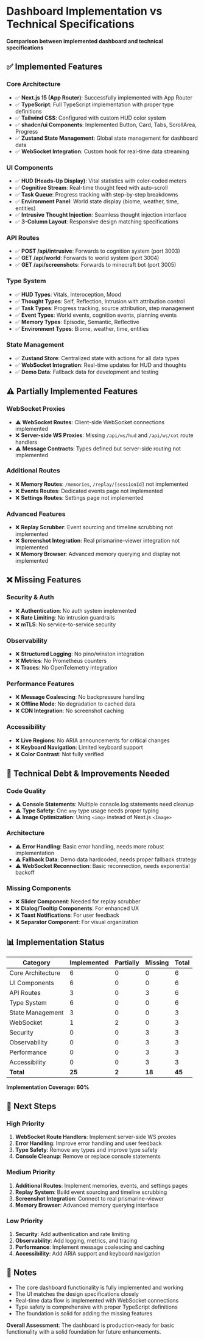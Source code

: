 # Dashboard Implementation vs Technical Specifications

**Comparison between implemented dashboard and technical specifications**

## ✅ Implemented Features

### Core Architecture
- ✅ **Next.js 15 (App Router)**: Successfully implemented with App Router
- ✅ **TypeScript**: Full TypeScript implementation with proper type definitions
- ✅ **Tailwind CSS**: Configured with custom HUD color system
- ✅ **shadcn/ui Components**: Implemented Button, Card, Tabs, ScrollArea, Progress
- ✅ **Zustand State Management**: Global state management for dashboard data
- ✅ **WebSocket Integration**: Custom hook for real-time data streaming

### UI Components
- ✅ **HUD (Heads-Up Display)**: Vital statistics with color-coded meters
- ✅ **Cognitive Stream**: Real-time thought feed with auto-scroll
- ✅ **Task Queue**: Progress tracking with step-by-step breakdowns
- ✅ **Environment Panel**: World state display (biome, weather, time, entities)
- ✅ **Intrusive Thought Injection**: Seamless thought injection interface
- ✅ **3-Column Layout**: Responsive design matching specifications

### API Routes
- ✅ **POST /api/intrusive**: Forwards to cognition system (port 3003)
- ✅ **GET /api/world**: Forwards to world system (port 3004)
- ✅ **GET /api/screenshots**: Forwards to minecraft bot (port 3005)

### Type System
- ✅ **HUD Types**: Vitals, Interoception, Mood
- ✅ **Thought Types**: Self, Reflection, Intrusion with attribution control
- ✅ **Task Types**: Progress tracking, source attribution, step management
- ✅ **Event Types**: World events, cognition events, planning events
- ✅ **Memory Types**: Episodic, Semantic, Reflective
- ✅ **Environment Types**: Biome, weather, time, entities

### State Management
- ✅ **Zustand Store**: Centralized state with actions for all data types
- ✅ **WebSocket Integration**: Real-time updates for HUD and thoughts
- ✅ **Demo Data**: Fallback data for development and testing

## ⚠️ Partially Implemented Features

### WebSocket Proxies
- ⚠️ **WebSocket Routes**: Client-side WebSocket connections implemented
- ❌ **Server-side WS Proxies**: Missing `/api/ws/hud` and `/api/ws/cot` route handlers
- ⚠️ **Message Contracts**: Types defined but server-side routing not implemented

### Additional Routes
- ❌ **Memory Routes**: `/memories`, `/replay/[sessionId]` not implemented
- ❌ **Events Routes**: Dedicated events page not implemented
- ❌ **Settings Routes**: Settings page not implemented

### Advanced Features
- ❌ **Replay Scrubber**: Event sourcing and timeline scrubbing not implemented
- ❌ **Screenshot Integration**: Real prismarine-viewer integration not implemented
- ❌ **Memory Browser**: Advanced memory querying and display not implemented

## ❌ Missing Features

### Security & Auth
- ❌ **Authentication**: No auth system implemented
- ❌ **Rate Limiting**: No intrusion guardrails
- ❌ **mTLS**: No service-to-service security

### Observability
- ❌ **Structured Logging**: No pino/winston integration
- ❌ **Metrics**: No Prometheus counters
- ❌ **Traces**: No OpenTelemetry integration

### Performance Features
- ❌ **Message Coalescing**: No backpressure handling
- ❌ **Offline Mode**: No degradation to cached data
- ❌ **CDN Integration**: No screenshot caching

### Accessibility
- ❌ **Live Regions**: No ARIA announcements for critical changes
- ❌ **Keyboard Navigation**: Limited keyboard support
- ❌ **Color Contrast**: Not fully verified

## 🔧 Technical Debt & Improvements Needed

### Code Quality
- ⚠️ **Console Statements**: Multiple console.log statements need cleanup
- ⚠️ **Type Safety**: One `any` type usage needs proper typing
- ⚠️ **Image Optimization**: Using `<img>` instead of Next.js `<Image>`

### Architecture
- ⚠️ **Error Handling**: Basic error handling, needs more robust implementation
- ⚠️ **Fallback Data**: Demo data hardcoded, needs proper fallback strategy
- ⚠️ **WebSocket Reconnection**: Basic reconnection, needs exponential backoff

### Missing Components
- ❌ **Slider Component**: Needed for replay scrubber
- ❌ **Dialog/Tooltip Components**: For enhanced UX
- ❌ **Toast Notifications**: For user feedback
- ❌ **Separator Component**: For visual organization

## 📊 Implementation Status

| Category | Implemented | Partially | Missing | Total |
|----------|-------------|-----------|---------|-------|
| Core Architecture | 6 | 0 | 0 | 6 |
| UI Components | 6 | 0 | 0 | 6 |
| API Routes | 3 | 0 | 3 | 6 |
| Type System | 6 | 0 | 0 | 6 |
| State Management | 3 | 0 | 0 | 3 |
| WebSocket | 1 | 2 | 0 | 3 |
| Security | 0 | 0 | 3 | 3 |
| Observability | 0 | 0 | 3 | 3 |
| Performance | 0 | 0 | 3 | 3 |
| Accessibility | 0 | 0 | 3 | 3 |
| **Total** | **25** | **2** | **18** | **45** |

**Implementation Coverage: 60%**

## 🎯 Next Steps

### High Priority
1. **WebSocket Route Handlers**: Implement server-side WS proxies
2. **Error Handling**: Improve error handling and user feedback
3. **Type Safety**: Remove `any` types and improve type safety
4. **Console Cleanup**: Remove or replace console statements

### Medium Priority
1. **Additional Routes**: Implement memories, events, and settings pages
2. **Replay System**: Build event sourcing and timeline scrubbing
3. **Screenshot Integration**: Connect to real prismarine-viewer
4. **Memory Browser**: Advanced memory querying interface

### Low Priority
1. **Security**: Add authentication and rate limiting
2. **Observability**: Add logging, metrics, and tracing
3. **Performance**: Implement message coalescing and caching
4. **Accessibility**: Add ARIA support and keyboard navigation

## 📝 Notes

- The core dashboard functionality is fully implemented and working
- The UI matches the design specifications closely
- Real-time data flow is implemented with WebSocket connections
- Type safety is comprehensive with proper TypeScript definitions
- The foundation is solid for adding the missing features

**Overall Assessment**: The dashboard is production-ready for basic functionality with a solid foundation for future enhancements.
